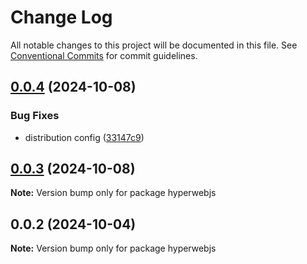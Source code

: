 # Change Log

All notable changes to this project will be documented in this file.
See [Conventional Commits](https://conventionalcommits.org) for commit guidelines.

## [0.0.4](https://github.com/hyperweb-io/hyperweb-build/compare/hyperwebjs@0.0.2...hyperwebjs@0.0.4) (2024-10-08)


### Bug Fixes

* distribution config ([33147c9](https://github.com/hyperweb-io/hyperweb-build/commit/33147c9bfe8d47c63ece41a03903e287f64d5a59))





## [0.0.3](https://github.com/hyperweb-io/hyperweb-build/compare/hyperwebjs@0.0.2...hyperwebjs@0.0.3) (2024-10-08)

**Note:** Version bump only for package hyperwebjs





## 0.0.2 (2024-10-04)

**Note:** Version bump only for package hyperwebjs

